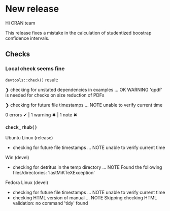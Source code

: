 # New release

Hi CRAN team

This release fixes a mistake in the calculation of studentized boostrap confidence intervals.

## Checks

### Local check seems fine

`devtools::check()` result:

❯ checking for unstated dependencies in examples ... OK
   WARNING
  'qpdf' is needed for checks on size reduction of PDFs

❯ checking for future file timestamps ... NOTE
  unable to verify current time

0 errors ✔ | 1 warning ✖ | 1 note ✖

### `check_rhub()`

Ubuntu Linux (release)

* checking for future file timestamps ... NOTE
unable to verify current time

Win (devel)

* checking for detritus in the temp directory ... NOTE
Found the following files/directories:
  'lastMiKTeXException'

Fedora Linux (devel)

* checking for future file timestamps ... NOTE
unable to verify current time
* checking HTML version of manual ... NOTE
Skipping checking HTML validation: no command 'tidy' found
